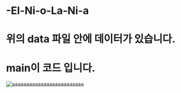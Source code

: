 # -El-Ni-o-La-Ni-a
# 위의 data 파일 안에 데이터가 있습니다.
# main이 코드 입니다.
![aaaaaaaaaaaaaaaaaaaaaaaaa](https://user-images.githubusercontent.com/83937801/201804432-ace3bd0f-2568-46e5-89dd-40ff9833f919.png)
